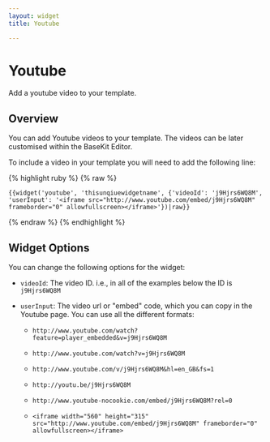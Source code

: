 ```yaml
---
layout: widget
title: Youtube

---
```


# Youtube

Add a youtube video to your template.

## Overview

You can add Youtube videos to your template. The videos can be later customised within the BaseKit Editor. 

To include a video in your template you will need to add the following line:

{% highlight ruby %}
{% raw %}

	{{widget('youtube', 'thisunqiuewidgetname', {'videoId': 'j9Hjrs6WQ8M', 'userInput': '<iframe src="http://www.youtube.com/embed/j9Hjrs6WQ8M" frameborder="0" allowfullscreen></iframe>'})|raw}}

{% endraw %}
{% endhighlight %}

## Widget Options

You can change the following options for the widget:

* ```videoId```: The video ID. i.e., in all of the examples below the ID is ```j9Hjrs6WQ8M```

* ```userInput```: The video url or "embed" code, which you can copy in the Youtube page. You can use all the different formats:

  * ```http://www.youtube.com/watch?feature=player_embedded&v=j9Hjrs6WQ8M```

  * ```http://www.youtube.com/watch?v=j9Hjrs6WQ8M```

  * ```http://www.youtube.com/v/j9Hjrs6WQ8M&hl=en_GB&fs=1```

  * ```http://youtu.be/j9Hjrs6WQ8M```

  * ```http://www.youtube-nocookie.com/embed/j9Hjrs6WQ8M?rel=0```

  * ```<iframe width="560" height="315" src="http://www.youtube.com/embed/j9Hjrs6WQ8M" frameborder="0" allowfullscreen></iframe>```
